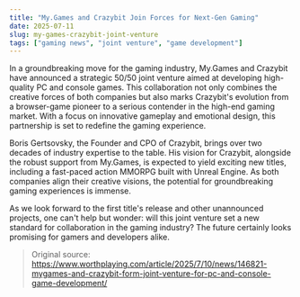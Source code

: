 ```yaml
---
title: "My.Games and Crazybit Join Forces for Next-Gen Gaming"
date: 2025-07-11
slug: my-games-crazybit-joint-venture
tags: ["gaming news", "joint venture", "game development"]
---
```


In a groundbreaking move for the gaming industry, My.Games and Crazybit have announced a strategic 50/50 joint venture aimed at developing high-quality PC and console games. This collaboration not only combines the creative forces of both companies but also marks Crazybit's evolution from a browser-game pioneer to a serious contender in the high-end gaming market. With a focus on innovative gameplay and emotional design, this partnership is set to redefine the gaming experience.

Boris Gertsovsky, the Founder and CPO of Crazybit, brings over two decades of industry expertise to the table. His vision for Crazybit, alongside the robust support from My.Games, is expected to yield exciting new titles, including a fast-paced action MMORPG built with Unreal Engine. As both companies align their creative visions, the potential for groundbreaking gaming experiences is immense.

As we look forward to the first title's release and other unannounced projects, one can't help but wonder: will this joint venture set a new standard for collaboration in the gaming industry? The future certainly looks promising for gamers and developers alike.
> Original source: https://www.worthplaying.com/article/2025/7/10/news/146821-mygames-and-crazybit-form-joint-venture-for-pc-and-console-game-development/